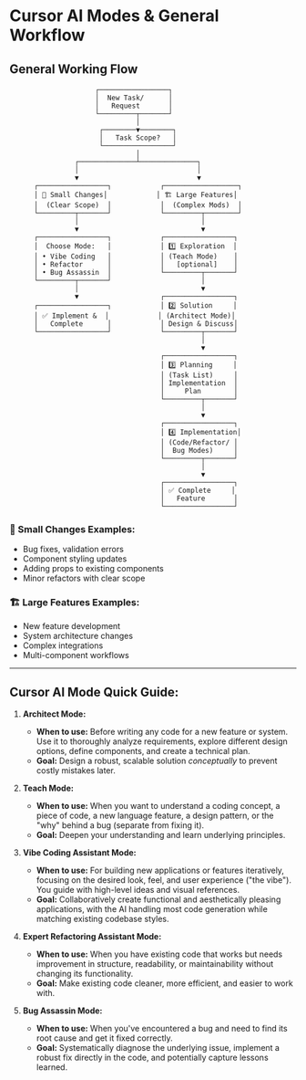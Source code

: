 # Cursor AI Modes & General Workflow

## General Working Flow

```
                     ┌─────────────────┐
                     │  New Task/      │
                     │   Request       │
                     └─────────┬───────┘
                               │
                      ┌────────▼────────┐
                      │   Task Scope?   │
                      └─────────────────┘
                               │
                ┌──────────────┴──────────────┐
                │                             │
                ▼                             ▼
      ┌─────────────────┐            ┌──────────────────┐
      │ 🚀 Small Changes│            │ 🏗️ Large Features│
      │  (Clear Scope)  │            │  (Complex Mods)  │
      └─────────┬───────┘            └─────────┬────────┘
                │                              │
                ▼                              ▼
      ┌─────────────────┐            ┌─────────────────┐
      │  Choose Mode:   │            │ 1️⃣ Exploration  │
      │ • Vibe Coding   │            │ (Teach Mode)    │
      │ • Refactor      │            │   [optional]    │
      │ • Bug Assassin  │            └─────────┬───────┘
      └─────────┬───────┘                      │
                │                              ▼
                ▼                    ┌─────────────────┐
      ┌─────────────────┐            │ 2️⃣ Solution     │
      │ ✅ Implement &  │            │ (Architect Mode)│
      │   Complete      │            │ Design & Discuss│
      └─────────────────┘            └─────────┬───────┘
                                               │
                                               ▼
                                     ┌─────────────────┐
                                     │ 3️⃣ Planning     │
                                     │ (Task List)     │
                                     │ Implementation  │
                                     │     Plan        │
                                     └─────────┬───────┘
                                               │
                                               ▼
                                     ┌─────────────────┐
                                     │ 4️⃣ Implementation│
                                     │ (Code/Refactor/ │
                                     │  Bug Modes)     │
                                     └─────────┬───────┘
                                               │
                                               ▼
                                     ┌─────────────────┐
                                     │ ✅ Complete     │
                                     │   Feature       │
                                     └─────────────────┘
```

### 🚀 Small Changes Examples:
- Bug fixes, validation errors
- Component styling updates  
- Adding props to existing components
- Minor refactors with clear scope

### 🏗️ Large Features Examples:
- New feature development
- System architecture changes
- Complex integrations
- Multi-component workflows

---

## Cursor AI Mode Quick Guide:

1.  **Architect Mode:**
    *   **When to use:** Before writing any code for a new feature or system. Use it to thoroughly analyze requirements, explore different design options, define components, and create a technical plan.
    *   **Goal:** Design a robust, scalable solution *conceptually* to prevent costly mistakes later.

2.  **Teach Mode:**
    *   **When to use:** When you want to understand a coding concept, a piece of code, a new language feature, a design pattern, or the "why" behind a bug (separate from fixing it).
    *   **Goal:** Deepen your understanding and learn underlying principles.

3.  **Vibe Coding Assistant Mode:**
    *   **When to use:** For building new applications or features iteratively, focusing on the desired look, feel, and user experience ("the vibe"). You guide with high-level ideas and visual references.
    *   **Goal:** Collaboratively create functional and aesthetically pleasing applications, with the AI handling most code generation while matching existing codebase styles.

4.  **Expert Refactoring Assistant Mode:**
    *   **When to use:** When you have existing code that works but needs improvement in structure, readability, or maintainability without changing its functionality.
    *   **Goal:** Make existing code cleaner, more efficient, and easier to work with.

5.  **Bug Assassin Mode:**
    *   **When to use:** When you've encountered a bug and need to find its root cause and get it fixed correctly.
    *   **Goal:** Systematically diagnose the underlying issue, implement a robust fix directly in the code, and potentially capture lessons learned.
